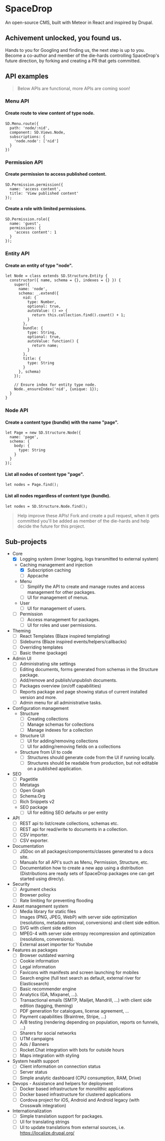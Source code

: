 # SpaceDrop
An open-source CMS, built with Meteor in React and inspired by Drupal.

## Achivement unlocked, you found us.

Hands to you for Googling and finding us, the next step is up to you.
Become a co-author and member of the die-hards controlling SpaceDrop's future direction, by forking and creating a PR that gets committed.

## API examples

> Below APIs are functional, more APIs are coming soon!

### Menu API

#### Create route to view content of type node.

```
SD.Menu.route({
  path: 'node/:nid',
  component: SD.Views.Node,
  subscriptions: {
    'node.node': ['nid']
  }
})
```

### Permission API

#### Create permission to access published content.

```
SD.Permission.permission({
  name: 'access content',
  title: 'View published content'
});
```

#### Create a role with limited permissions.

```
SD.Permission.role({
  name: 'guest',
  permissions: {
    'access content': 1
  }
});
```

### Entity API

#### Create an entity of type "node".

```
let Node = class extends SD.Structure.Entity {
  constructor({ name, schema = {}, indexes = {} }) {
    super({
      name: 'node',
      schema: _.extend({
        nid: {
          type: Number,
          optional: true,
          autoValue: () => {
            return this.collection.find().count() + 1;
          }
        },
        bundle: {
          type: String,
          optional: true,
          autoValue: function() {
            return name;
          }
        },
        title: {
          type: String
        }
      }, schema)
    });

    // Ensure index for entity type node.
    Node._ensureIndex('nid', {unique: 1});
  }
}
```

### Node API

#### Create a content type (bundle) with the name "page".

```
let Page = new SD.Structure.Node({
  name: 'page',
  schema: {
    body: {
      type: String
    }
  }
});
```

#### List all nodes of content type "page".

```
let nodes = Page.find();
```

#### List all nodes regardless of content type (bundle).

```
let nodes = SD.Structure.Node.find();
```

> Help improve these APIs! Fork and create a pull request, when it gets committed you'll be added as member of the die-hards and help decide the future for this project.

## Sub-projects

* Core
  * [x] Logging system (inner logging, logs transmitted to external system)
  * Caching management and injection
    * [x] Subscription caching
    * [ ] Appcache
  * Menu
    * [ ] Simplify the API to create and manage routes and access management for other packages.
    * [ ] UI for management of menus.
  * User
    * [ ] UI for management of users.
  * [ ] Permission
    * [ ] Access management for packages.
    * [ ] UI for roles and user permissions.
* Theming
  * [ ] React Templates (Blaze inspired templating)
  * [ ] Sideburns (Blaze inspired events/helpers/callbacks)
  * [ ] Overriding templates
  * [ ] Basic theme (package)
* Admin UI
  * [ ] Administrating site settings
  * [ ] Editing documents, forms generated from schemas in the Structure package.
  * [ ] Add/remove and publish/unpublish documents.
  * [ ] Packages overview (on/off capabilities)
  * [ ] Reports package and page showing status of current installed version and more.
  * [ ] Admin menu for all administrative tasks.
* Configuration management
  * Structure
    * [ ] Creating collections
    * [ ] Manage schemas for collections
    * [ ] Manage indexes for a collection
  * Structure UI
    * [ ] UI for adding/removing collections
    * [ ] UI for adding/removing fields on a collections
  * Structure from UI to code
    * [ ] Structures should generate code from the UI if running locally.
    * [ ] Structures should be readable from production, but not  editable on a published application.
* SEO
  * [ ] Pagetitle
  * [ ] Metatags
  * [ ] Open Graph
  * [ ] Schema.Org
  * [ ] Rich Snippets v2
  * SEO package
    * [ ] UI for editing SEO defaults or per entity
* API
  * [ ] REST api to list/create collections, schemas etc.
  * [ ] REST api for read/write to documents in a collection.
  * [ ] CSV importer.
  * [ ] CSV exporter.
* Documentation
  * [ ] JSDoc on all packages/components/classes generated to a docs site.
  * [ ] Manuals for all API's such as Menu, Permission, Structure, etc.
  * [ ] Documentation how to create a new app using a distribution (Distributions are ready sets of SpaceDrop packages one can get started using direcly).
* Security
  * [ ] Argument checks
  * [ ] Browser policy
  * [ ] Rate limiting for preventing flooding
* Asset management system
  * [ ] Media library for static files
  * [ ] Images (PNG, JPEG, WebP) with server side optimization (resolutions, metadata removal, conversions) and client side edition.
  * [ ] SVG with client side edition
  * [ ] MPEG-4 with server side entropy recompression and optimization (resolutions, conversions).
  * [ ] External asset importer for Youtube
* Features as packages
  * [ ] Browser outdated warning
  * [ ] Cookie information
  * [ ] Legal information
  * [ ] Favicons with manifests and screen launching for mobiles
  * [ ] Search engine (full text search as default, external river for Elasticsearch)
  * [ ] Basic recommender engine
  * [ ] Analytics (GA, Mixpanel, ...).
  * [ ] Transactional emails (SMTP, Mailjet, Mandrill, ...) with client side edition (tagging, theming)
  * [ ] PDF generation for catalogues, license agreement, ...
  * [ ] Payment capabilities (Braintree, Stripe, ...)
  * [ ] A/B testing (rendering depending on population, reports on funnels, ...)
  * [ ] Sharers for social networks
  * [ ] UTM campaigns
  * [ ] Ads / Banners
  * [ ] Rocket.Chat integration with bots for outside hours
  * [ ] Maps integration with styling
* System health support
  * [ ] Client information on connection status
  * [ ] Server status
  * [ ] Simple analytic dashboard (CPU consumption, RAM, Drive)
* Devops - Assistance and helpers for deployment
  * [ ] Docker based infrastructure for monolithic applications
  * [ ] Docker based infrastructure for clustered applications
  * [ ] Cordova project for iOS, Android and Android legacy (with Crosswalk integration)
* Internationalization
  * [ ] Simple translation support for packages.
  * [ ] UI for translating strings
  * [ ] UI to update translations from external sources, i.e. https://localize.drupal.org/
